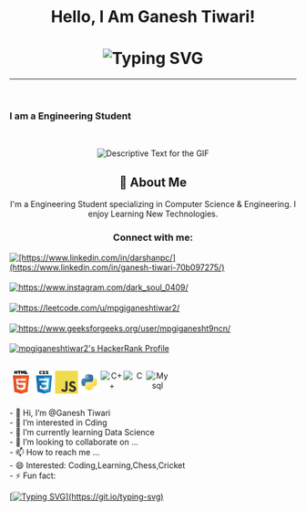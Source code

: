 <h1 align="center">
Hello, I Am Ganesh Tiwari!<br>
</h1>

<div align="center">
    <h1>
        <img src="https://readme-typing-svg.herokuapp.com?font=Jetbrains+mono&size=40&duration=3000&color=33FF33&center=true&vCenter=true&width=435&lines=Hey..+I'm+[Ganesh Tiwari];This+is..;..my+Github..;" alt="Typing SVG"/>
    </h1>
</div>

<hr/>

<br>

### I am a Engineering Student

</br> 

<div align="center">
    <p>
        <img src="URL_OF_YOUR_GIF.gif" alt="Descriptive Text for the GIF" />
    </p>
</div>
<div align="center">
    <h2>🚀 About Me</h2>
    <p>I'm a Engineering Student specializing in Computer Science & Engineering. I enjoy Learning New Technologies.</p>
</div>
<h3 align="center">Connect with me:</h3>
<p align="left">
<a href="https://www.linkedin.com/in/ganesh-tiwari-70b097275/" target="blank"><img align="center" src="https://raw.githubusercontent.com/rahuldkjain/github-profile-readme-generator/master/src/images/icons/Social/linked-in-alt.svg" alt="[https://www.linkedin.com/in/darshanpc/](https://www.linkedin.com/in/ganesh-tiwari-70b097275/)" height="30" width="40" /></a><br>
<br><a href="https://www.instagram.com/dark_soul_0409/" target="blank"><img align="center" src="https://raw.githubusercontent.com/rahuldkjain/github-profile-readme-generator/master/src/images/icons/Social/instagram.svg" alt="https://www.instagram.com/dark_soul_0409/" height="30" width="40" /></a><br><br>
    <a href="https://leetcode.com/u/mpgiganeshtiwar2/" target="blank"><img align="center" src="https://raw.githubusercontent.com/rahuldkjain/github-profile-readme-generator/master/src/images/icons/Social/leet-code.svg" alt="https://leetcode.com/u/mpgiganeshtiwar2/" height="30" width="40" /></a><br>
<br><a href="https://www.geeksforgeeks.org/user/mpgiganesht9ncn/" target="blank"><img align="center" src="https://raw.githubusercontent.com/rahuldkjain/github-profile-readme-generator/master/src/images/icons/Social/geeks-for-geeks.svg" alt="https://www.geeksforgeeks.org/user/mpgiganesht9ncn/" height="30" width="40" /></a><br>
 <br><a href="https://www.hackerrank.com/profile/mpgiganeshtiwar2" target="_blank"><img align="center" src="https://raw.githubusercontent.com/rahuldkjain/github-profile-readme-generator/master/src/images/icons/Social/hacker-rank.svg" alt="mpgiganeshtiwar2's HackerRank Profile" height="30" width="40" />
</a>
<br>
</p>
<br>
<div align="center">
    <img align="left" alt="HTML5" width="40px" src="https://raw.githubusercontent.com/github/explore/80688e429a7d4ef2fca1e82350fe8e3517d3494d/topics/html/html.png" />
<img align="left" alt="CSS3" width="40px" src="https://raw.githubusercontent.com/github/explore/80688e429a7d4ef2fca1e82350fe8e3517d3494d/topics/css/css.png" />
<img align="left" alt="JavaScript" width="40px" src="https://raw.githubusercontent.com/github/explore/80688e429a7d4ef2fca1e82350fe8e3517d3494d/topics/javascript/javascript.png" />
<img align="left" alt="Python" width="40px" src="https://raw.githubusercontent.com/github/explore/80688e429a7d4ef2fca1e82350fe8e3517d3494d/topics/python/python.png" />
<img align="left" alt="C++" width="40px" src="https://user-images.githubusercontent.com/42747200/46140125-da084900-c26d-11e8-8ea7-c45ae6306309.png" />
<img align="left" alt="C" width="40px" src="https://upload.wikimedia.org/wikipedia/commons/thumb/1/18/C_Programming_Language.svg/1200px-C_Programming_Language.svg.png" />
<!--<img align="left" alt="PHP" width="40px" src="https://www.php.net/images/logos/new-php-logo.svg" />-->
<img align="left" alt="Mysql" width="40px" src="https://www.mysql.com/common/logos/logo-mysql-170x115.png" />
</div>
<br>
<div align="left">
<p>
<br>
<br>
- 👋 Hi, I’m @Ganesh Tiwari<br>
- 👀 I’m interested in Cding<br>
- 🌱 I’m currently learning Data Science<br>
- 💞️ I’m looking to collaborate on ...<br>
- 📫 How to reach me ...<br>
- 😄 Interested: Coding,Learning,Chess,Cricket<br>
- ⚡ Fun fact: <br>
    </p>
</div>
<a href="https://www.linkedin.com/in/ganesh-tiwari-70b097275/">

[![Typing SVG](https://readme-typing-svg.demolab.com?font=Jersey+M54&pause=1000&color=FDB60D&width=435&lines=Thanks+for+visiting+my+profile!)](https://git.io/typing-svg)

</a>
<!---
Ganeshtiwari681/Ganeshtiwari681 is a ✨ special ✨ repository because its `README.md` (this file) appears on your GitHub profile.
You can click the Preview link to take a look at your changes.
--->
